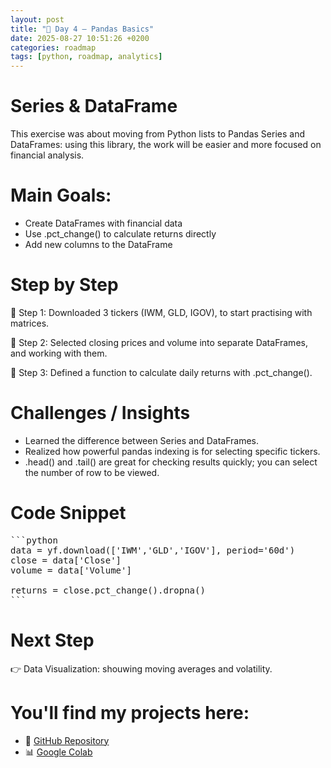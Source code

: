 ```yaml
---
layout: post
title: "📖 Day 4 – Pandas Basics"
date: 2025-08-27 10:51:26 +0200
categories: roadmap
tags: [python, roadmap, analytics]
---
```


# Series & DataFrame

This exercise was about moving from Python lists to Pandas Series and DataFrames: using this library, the work will be easier and more focused on financial analysis.

# Main Goals:

- Create DataFrames with financial data
- Use .pct_change() to calculate returns directly
- Add new columns to the DataFrame 

# Step by Step
📍 Step 1: Downloaded 3 tickers (IWM, GLD, IGOV), to start practising with matrices.

📍 Step 2: Selected closing prices and volume into separate DataFrames, and working with them.

📍 Step 3: Defined a function to calculate daily returns with .pct_change().

# Challenges / Insights

- Learned the difference between Series and DataFrames.
- Realized how powerful pandas indexing is for selecting specific tickers.
- .head() and .tail() are great for checking results quickly; you can select the number of row to be viewed.

# Code Snippet

<pre>
```python
data = yf.download(['IWM','GLD','IGOV'], period='60d')
close = data['Close']
volume = data['Volume']

returns = close.pct_change().dropna()
```
</pre>

# Next Step
👉 Data Visualization: shouwing moving averages and volatility.

# You'll find my projects here:
- 🔗 [GitHub Repository](https://github.com/DLPietro/learning-roadmap)
- 📊 [Google Colab](https://colab.research.google.com/github/DLPietro/learning-roadmap/blob/main/notebooks/day_4.ipynb)
